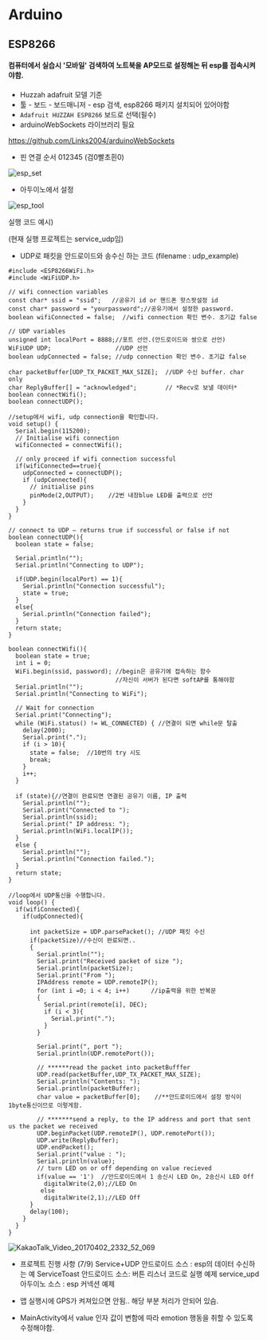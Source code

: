 # Arduino
## ESP8266
#### 컴퓨터에서 실습시 '모바일' 검색하여 노트북을 AP모드로 설정해논 뒤 esp를 접속시켜야함.
- Huzzah adafruit 모델 기준
- 툴 - 보드 - 보드매니저 - esp 검색, esp8266 패키지 설치되어 있어야함
- `Adafruit HUZZAH ESP8266` 보드로 선택(필수)
- arduinoWebSockets 라이브러리 필요

 https://github.com/Links2004/arduinoWebSockets
 - 핀 연결 순서 012345 (검0빨초흰0)

 ![esp_set](/assets/esp_set.jpg)

 - 아두이노에서 설정

 ![esp_tool](/assets/esp_tool.PNG)

 실행 코드 예시)


 (현재 실행 프로젝트는 service_udp임)

- UDP로 패킷을 안드로이드와 송수신 하는 코드
(filename : udp_example)

```
#include <ESP8266WiFi.h>
#include <WiFiUDP.h>

// wifi connection variables
const char* ssid = "ssid";   //공유기 id or 핸드폰 핫스팟설정 id
const char* password = "yourpassword";//공유기에서 설정한 password.
boolean wifiConnected = false;  //wifi connection 확인 변수. 초기값 false

// UDP variables
unsigned int localPort = 8888;//포트 선언.(안드로이드와 쌍으로 선언)
WiFiUDP UDP;                  //UDP 선언
boolean udpConnected = false; //udp connection 확인 변수. 초기값 false

char packetBuffer[UDP_TX_PACKET_MAX_SIZE];  //UDP 수신 buffer. char only
char ReplyBuffer[] = "acknowledged";        // *Recv로 보낼 데이터*
boolean connectWifi();
boolean connectUDP();

//setup에서 wifi, udp connection을 확인합니다.
void setup() {
  Serial.begin(115200);
  // Initialise wifi connection
  wifiConnected = connectWifi();

  // only proceed if wifi connection successful
  if(wifiConnected==true){
    udpConnected = connectUDP();
    if (udpConnected){
      // initialise pins
      pinMode(2,OUTPUT);    //2번 내장blue LED를 출력으로 선언
    }
  }
}

// connect to UDP – returns true if successful or false if not
boolean connectUDP(){
  boolean state = false;

  Serial.println("");
  Serial.println("Connecting to UDP");

  if(UDP.begin(localPort) == 1){
    Serial.println("Connection successful");
    state = true;
  }
  else{
    Serial.println("Connection failed");
  }
  return state;
}

boolean connectWifi(){
  boolean state = true;
  int i = 0;
  WiFi.begin(ssid, password); //begin은 공유기에 접속하는 함수
                              //자신이 서버가 된다면 softAP를 통해야함
  Serial.println("");
  Serial.println("Connecting to WiFi");

  // Wait for connection
  Serial.print("Connecting");
  while (WiFi.status() != WL_CONNECTED) { //연결이 되면 while문 탈출
    delay(2000);
    Serial.print(".");
    if (i > 10){
      state = false;  //10번의 try 시도
      break;
    }
    i++;
  }

  if (state){//연결이 완료되면 연결된 공유기 이름, IP 출력
    Serial.println("");
    Serial.print("Connected to ");
    Serial.println(ssid);
    Serial.print(" IP address: ");
    Serial.println(WiFi.localIP());
  }
  else {
    Serial.println("");
    Serial.println("Connection failed.");
  }
  return state;
}

//loop에서 UDP통신을 수행합니다.
void loop() {  
  if(wifiConnected){
    if(udpConnected){

      int packetSize = UDP.parsePacket(); //UDP 패킷 수신
      if(packetSize)//수신이 완료되면..
      {
        Serial.println("");
        Serial.print("Received packet of size ");
        Serial.println(packetSize);
        Serial.print("From ");
        IPAddress remote = UDP.remoteIP();
        for (int i =0; i < 4; i++)      //ip출력을 위한 반복문
        {
          Serial.print(remote[i], DEC);
          if (i < 3){
            Serial.print(".");
          }
        }

        Serial.print(", port ");
        Serial.println(UDP.remotePort());

        // ******read the packet into packetBufffer
        UDP.read(packetBuffer,UDP_TX_PACKET_MAX_SIZE);
        Serial.println("Contents: ");
        Serial.println(packetBuffer);                
        char value = packetBuffer[0];    //**안드로이드에서 설정 방식이 1byte통신이므로 이렇게함.

        // *******send a reply, to the IP address and port that sent us the packet we received
        UDP.beginPacket(UDP.remoteIP(), UDP.remotePort());
        UDP.write(ReplyBuffer);
        UDP.endPacket();
        Serial.print("value : ");
        Serial.println(value);
        // turn LED on or off depending on value recieved
        if(value == '1')  //안드로이드에서 1 송신시 LED On, 2송신시 LED Off
          digitalWrite(2,0);//LED On
         else
          digitalWrite(2,1);//LED Off
      }
      delay(100);  
    }
  }
}
```
![KakaoTalk_Video_20170402_2332_52_069](/assets/KakaoTalk_Video_20170402_2332_52_069.gif)

- 프로젝트 진행 사항 (7/9)
Service+UDP 안드로이드 소스 : esp의 데이터 수신하는 예
ServiceToast 안드로이드 소스: 버튼 리스너 코드로 실행 예제
service_upd 아두이노 소스 : esp 커넥션 예제

- 앱 실행시에 GPS가 켜져있으면 안됨.. 해당 부분 처리가 안되어 있슴.
- MainActivity에서 value 인자 값이 변함에 따라 emotion 행동을 취할 수 있도록 수정해야함.
